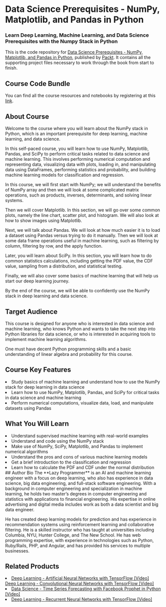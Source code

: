 # Data Science Prerequisites - NumPy, Matplotlib, and Pandas in Python

### Learn Deep Learning, Machine Learning, and Data Science Prerequisites with the Numpy Stack in Python

This is the code repository for [Data Science Prerequisites - NumPy, Matplotlib, and Pandas in Python](https://www.packtpub.com/product/data-science-prerequisites-numpy-matplotlib-and-pandas-in-python-video/9781803241616), published by [Packt](https://www.packtpub.com/?utm_source=github). It contains all the supporting project files necessary to work through the book from start to finish.

## Course Code Bundle

You can find all the course resources and notebooks by registering at this [link](https://lazyprogrammer.me/numpy).

## About Course

Welcome to the course where you will learn about the NumPy stack in Python, which is an important prerequisite for deep learning, machine learning, and data science.  
  
In this self-paced course, you will learn how to use NumPy, Matplotlib, Pandas, and SciPy to perform critical tasks related to data science and machine learning. This involves performing numerical computation and representing data, visualizing data with plots, loading in, and manipulating data using DataFrames, performing statistics and probability, and building machine learning models for classification and regression.  
  
In this course, we will first start with NumPy; we will understand the benefits of NumPy array and then we will look at some complicated matrix operations, such as products, inverses, determinants, and solving linear systems.  
  
Then we will cover Matplotlib. In this section, we will go over some common plots, namely the line chart, scatter plot, and histogram. We will also look at how to show images using Matplotlib.  
  
Next, we will talk about Pandas. We will look at how much easier it is to load a dataset using Pandas versus trying to do it manually. Then we will look at some data frame operations useful in machine learning, such as filtering by column, filtering by row, and the apply function.  
  
Later, you will learn about SciPy. In this section, you will learn how to do common statistics calculations, including getting the PDF value, the CDF value, sampling from a distribution, and statistical testing.  
  
Finally, we will also cover some basics of machine learning that will help us start our deep learning journey.  
  
By the end of the course, we will be able to confidently use the NumPy stack in deep learning and data science.

## Target Audience
This course is designed for anyone who is interested in data science and machine learning, who knows Python and wants to take the next step into Python libraries for data science, or who is interested in acquiring tools to implement machine learning algorithms.  
  
One must have decent Python programming skills and a basic understanding of linear algebra and probability for this course.

## Course Key Features

<li>Study basics of machine learning and understand how to use the NumPy stack for deep learning in data science
<li>Learn how to use NumPy, Matplotlib, Pandas, and SciPy for critical tasks in data science and machine learning 
<li>Perform numerical computations, visualize data, load, and manipulate datasets using Pandas

## What You Will Learn

<li>Understand supervised machine learning with real-world examples
<li>Understand and code using the NumPy stack
<li>Make use of NumPy, SciPy, Matplotlib, and Pandas to implement numerical algorithms
<li>Understand the pros and cons of various machine learning models  
<li>Get a brief introduction to the classification and regression
<li>Learn how to calculate the PDF and CDF under the normal distribution
## Author Bio
The **Lazy Programmer** is an AI and machine learning engineer with a focus on deep learning, who also has experience in data science, big data engineering, and full-stack software engineering. With a background in computer engineering and specialization in machine learning, he holds two master’s degrees in computer engineering and statistics with applications to financial engineering. His expertise in online advertising and digital media includes work as both a data scientist and big data engineer.  
  
He has created deep learning models for prediction and has experience in recommendation systems using reinforcement learning and collaborative filtering. He is a skilled instructor who has taught at universities including Columbia, NYU, Hunter College, and The New School. He has web programming expertise, with experience in technologies such as Python, Ruby/Rails, PHP, and Angular, and has provided his services to multiple businesses.

## Related Products

<li> <a href="https://github.com/PacktPublishing/Deep-Learning---Artificial-Neural-Networks-with-TensorFlow">Deep Learning - Artificial Neural Networks with TensorFlow [Video] </a> 
<a href="https://github.com/PacktPublishing/Deep-Learning---Convolutional-Neural-Networks-with-TensorFlow">Deep Learning - Convolutional Neural Networks with TensorFlow [Video]
<li><a href="https://github.com/PacktPublishing/Data-Science---Time-Series-Forecasting-with-Facebook-Prophet-in-Python">Data Science - Time Series Forecasting with Facebook Prophet in Python [Video] </a>
<li><a href="https://github.com/PacktPublishing/Deep-Learning---Recurrent-Neural-Networks-with-TensorFlow"> Deep Learning - Recurrent Neural Networks with TensorFlow [Video] </a>
